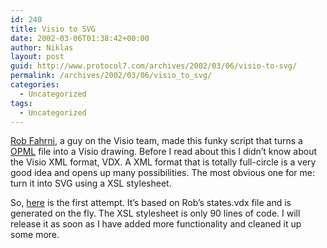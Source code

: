 ```yaml
---
id: 240
title: Visio to SVG
date: 2002-03-06T01:38:42+00:00
author: Niklas
layout: post
guid: http://www.protocol7.com/archives/2002/03/06/visio-to-svg/
permalink: /archives/2002/03/06/visio_to_svg/
categories:
  - Uncategorized
tags:
  - Uncategorized
---
```

<div class='microid-7596f176e5be271fc953fbcdaabd9a9470f2ab7f'>
  <p>
    <a href="http://rob.crabapples.net">Rob Fahrni</a>, a guy on the Visio team, made this funky script that turns a <a href="http://www.opml.org/">OPML</a><a href="http://rob.crabapples.net/dev/prism/test/states.vdx"></a> file into a Visio drawing. Before I read about this I didn&#8217;t know about the Visio XML format, VDX. A XML format that is totally full-circle is a very good idea and opens up many possibilities. The most obvious one for me: turn it into SVG using a XSL stylesheet.
  </p>
  
  <p>
    So, <a href="http://www.protocol7.com/visiosvg/default.asp?ie=.svg">here</a> is the first attempt. It&#8217;s based on Rob&#8217;s states.vdx file and is generated on the fly. The XSL stylesheet is only 90 lines of code. I will release it as soon as I have added more functionality and cleaned it up some more.
  </p>
</div>